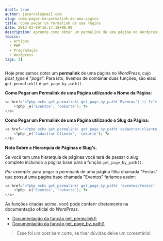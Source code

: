 ```yaml
---
draft: true
author: jpcercal@gmail.com
slug: como-pegar-um-permalink-de-uma-pagina
title: Como pegar um Permalink de uma Página
date: 2013-02-09T10:17:18+00:00
description: Aprenda como obter um permalink de uma página no Wordpress, cujo post_type é "page". Combinando as funções get_permalink() e get_page_by_path().
topics:
  - Artigos
  - PHP
  - Programação
  - Wordpress
tags: []
---
```


Hoje precisamos obter um **permalink** de uma página no _WordPress_, cujo _post_type_ é "_page_". Para isto, tivemos de combinar duas funções, são elas: `get_permalink()` e `get_page_by_path()`.

**Como Pegar um Permalink de uma Página utilizando o Nome da Página:**

```php
<a href="<?php echo get_permalink( get_page_by_path('Eventos') ); ?>">
    <?php _e('Eventos', 'cekurte'); ?>
</a>
```

**Como Pegar um Permalink de uma Página utilizando o Slug da Página:**

```php
<a href="<?php echo get_permalink( get_page_by_path('cadastrar-cliente') ); ?>">
    <?php _e('Cadastrar Cliente', 'cekurte'); ?>
</a>
```

**Nota Sobre a Hierarquia de Páginas e Slug's.**

Se você tem uma hierarquia de páginas você terá de passar o _slug_ completo incluindo a página base para a função `get_page_by_path()`.

_Por exemplo:_ para pegar o _permalink_ de uma página filha chamada "Festas" que possuí uma página base chamada "Eventos" faríamos assim:

```php
<a href="<?php echo get_permalink( get_page_by_path( 'eventos/festas' ) ) ?>">
    <?php _e('Eventos', 'cekurte'); ?>
</a>
```

As funções citadas acima, você pode conferir diretamente na documentação oficial do _WordPress_.

* [Documentação da função get_permalink()](http://codex.wordpress.org/Function_Reference/get_permalink "Documentação da função get_permalink()")
* [Documentação da função get_page_by_path()](http://codex.wordpress.org/Function_Reference/get_page_by_path "Documentação da função get_page_by_path()")

> Esse foi um post bem curto, se tiver dúvidas deixe um comentário!
